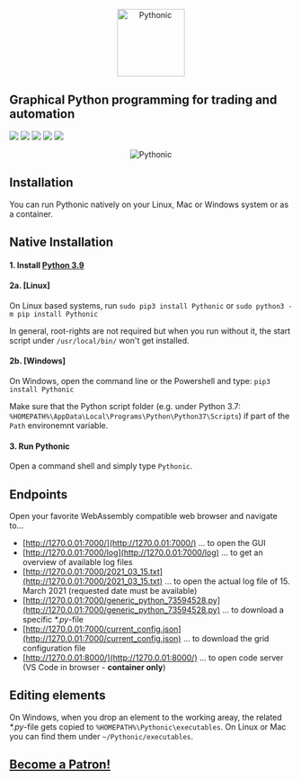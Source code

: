 <p align="center"><img src="https://github.com/hANSIc99/Pythonic/blob/gui_new/src/Pythonic/public_html/static/horizontal.png" alt="Pythonic" height="120px"></p>

## Graphical Python programming for trading and automation

[<img src="https://img.shields.io/pypi/l/Pythonic.svg">](https://github.com/hANSIc99/Pythonic)
[<img src="https://img.shields.io/pypi/pyversions/Pythonic.svg">](https://pypi.org/project/Pythonic/)
[<img src="https://img.shields.io/pypi/format/Pythonic.svg">](https://pypi.org/project/Pythonic/)
[<img src="https://img.shields.io/github/last-commit/hANSIc99/Pythonic.svg">](https://github.com/hANSIc99/Pythonic)
[<img src="https://img.shields.io/badge/platform-Windows%20Linux%20Mac-blueviolet.svg">](https://github.com/hANSIc99/Pythonic)

<p align="center"><img src="https://github.com/hANSIc99/Pythonic/blob/gui_new/screenshot-5.PNG" alt="Pythonic" "></p>

## Installation 

You can run Pythonic natively on your Linux, Mac or Windows system
or as a container.

## Native Installation

#### 1. Install [Python 3.9](https://www.python.org/)

#### 2a. [Linux]

On Linux based systems,
run `sudo pip3 install Pythonic`
or `sudo python3 -m pip install Pythonic`

In general, root-rights are not required but when you run without it, the start script under
`/usr/local/bin/` won't get installed.

#### 2b. [Windows]

On Windows, open the command line or the Powershell and type:
`pip3 install Pythonic`

Make sure that the Python script folder (e.g. under Python 3.7: `%HOMEPATH%\AppData\Local\Programs\Python\Python37\Scripts`)
if part of the `Path` environemnt variable.

#### 3. Run Pythonic

Open a command shell and simply type `Pythonic`.

## Endpoints

Open your favorite WebAssembly compatible web browser and navigate to...

- [http://1270.0.01:7000/](http://1270.0.01:7000/) ... to open the GUI
- [http://1270.0.01:7000/log](http://1270.0.01:7000/log) ... to get an overview of available log files
- [http://1270.0.01:7000/2021_03_15.txt](http://1270.0.01:7000/2021_03_15.txt) ... to open the actual log file of 15. March 2021 (requested date must be available)
- [http://1270.0.01:7000/generic_python_73594528.py](http://1270.0.01:7000/generic_python_73594528.py) ... to download a specific *\*.py*-file
- [http://1270.0.01:7000/current_config.json](http://1270.0.01:7000/current_config.json) ... to download the grid configuration file
- [http://1270.0.01:8000/](http://1270.0.01:8000/) ... to open code server (VS Code in browser - **container only**)

## Editing elements

On Windows, when you drop an element to the working areay, the related *\*.py*-file gets copied
to `%HOMEPATH%\Pythonic\executables`. On Linux or Mac you can find them under `~/Pythonic/executables`.

## [Become a Patron!](https://www.patreon.com/pythonicautomation?fan_landing=true)
